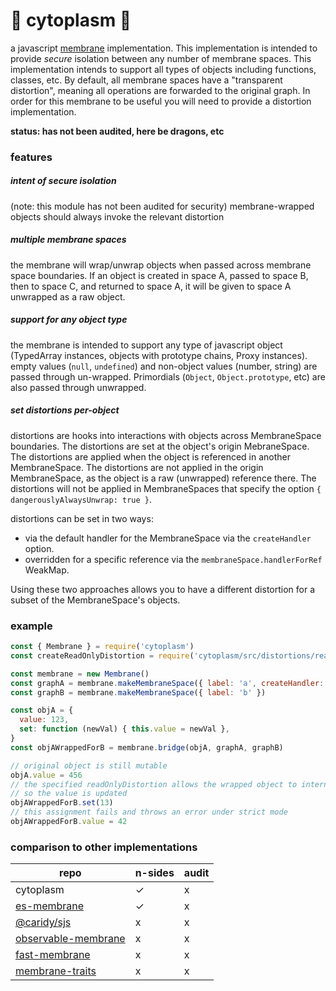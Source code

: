 # 🦠 cytoplasm 🔬

a javascript [membrane](https://tvcutsem.github.io/membranes) implementation.
This implementation is intended to provide *secure* isolation between any number of membrane spaces.
This implementation intends to support all types of objects including functions, classes, etc.
By default, all membrane spaces have a "transparent distortion", meaning all operations are forwarded to the original graph.
In order for this membrane to be useful you will need to provide a distortion implementation.

**status: has not been audited, here be dragons, etc**

### features

##### intent of secure isolation
(note: this module has not been audited for security)
membrane-wrapped objects should always invoke the relevant distortion

##### multiple membrane spaces
the membrane will wrap/unwrap objects when passed across membrane space boundaries.
If an object is created in space A, passed to space B, then to space C, and returned to space A, it will be given to space A unwrapped as a raw object.

##### support for any object type
the membrane is intended to support any type of javascript object (TypedArray instances, objects with prototype chains, Proxy instances). empty values (`null`, `undefined`) and non-object values (number, string) are passed through un-wrapped. Primordials (`Object`, `Object.prototype`, etc) are also passed through unwrapped.

##### set distortions per-object
distortions are hooks into interactions with objects across MembraneSpace boundaries. The distortions are set at the object's origin MebraneSpace. The distortions are applied when the object is referenced in another MembraneSpace. The distortions are not applied in the origin MembraneSpace, as the object is a raw (unwrapped) reference there. The distortions will not be applied in MembraneSpaces that specify the option `{ dangerouslyAlwaysUnwrap: true }`.

distortions can be set in two ways:
- via the default handler for the MembraneSpace via the `createHandler` option.
- overridden for a specific reference via the `membraneSpace.handlerForRef` WeakMap.

Using these two approaches allows you to have a different distortion for a subset of the MembraneSpace's objects.


### example

```js
const { Membrane } = require('cytoplasm')
const createReadOnlyDistortion = require('cytoplasm/src/distortions/readOnly')

const membrane = new Membrane()
const graphA = membrane.makeMembraneSpace({ label: 'a', createHandler: createReadOnlyDistortion })
const graphB = membrane.makeMembraneSpace({ label: 'b' })

const objA = {
  value: 123,
  set: function (newVal) { this.value = newVal },
}
const objAWrappedForB = membrane.bridge(objA, graphA, graphB)

// original object is still mutable
objA.value = 456
// the specified readOnlyDistortion allows the wrapped object to internally mutate itself
// so the value is updated
objAWrappedForB.set(13)
// this assignment fails and throws an error under strict mode
objAWrappedForB.value = 42
```

### comparison to other implementations

repo  | n-sides  | audit
---|---|---
cytoplasm  | ✓ | x
[es-membrane][es-membrane]  | ✓ | x
[@caridy/sjs][@caridy/sjs]  | x | x
[observable-membrane][observable-membrane]  | x | x
[fast-membrane][fast-membrane]  | x | x
[membrane-traits][membrane-traits]  | x | x


[es-membrane]: https://github.com/ajvincent/es-membrane "es-membrane"
[@caridy/sjs]: https://github.com/caridy/secure-javascript-environment/ "secure-javascript-environment"
[observable-membrane]: https://github.com/salesforce/observable-membrane "observable-membrane"
[fast-membrane]: https://github.com/pmdartus/fast-membrane "fast-membrane"
[membrane-traits]: https://github.com/Gozala/membrane-traits "membrane-traits"
